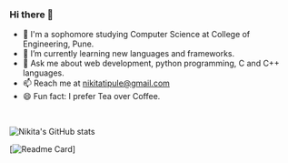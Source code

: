### Hi there 👋

<!--
**NikitaTipule/NikitaTipule** is a ✨ _special_ ✨ repository because its `README.md` (this file) appears on your GitHub profile.

Here are some ideas to get you started:
-->

- 🔭 I'm a sophomore studying Computer Science at College of Engineering, Pune.
- 🌱 I’m currently learning new languages and frameworks.
- 💬 Ask me about web development, python programming, C and C++ languages.
- 📫 Reach me at nikitatipule@gmail.com
- 😄 Fun fact: I prefer Tea over Coffee.
<!---
- 👯 I’m looking to collaborate on ...
<!--- 🤔 I’m looking for help with ... -->
<!-- 
- 😄 Pronouns: ...
- ⚡ Fun fact: I prefer Tea over Coffee.
-->
<br />

![Nikita's GitHub stats](https://github-readme-stats.vercel.app/api?username=NikitaTipule&show_icons=true&theme=radical&count_private=true)
<br />

[![Readme Card](https://github-readme-stats.vercel.app/api/pin/?username=NikitaTipule&repo=github-readme-stats)]



